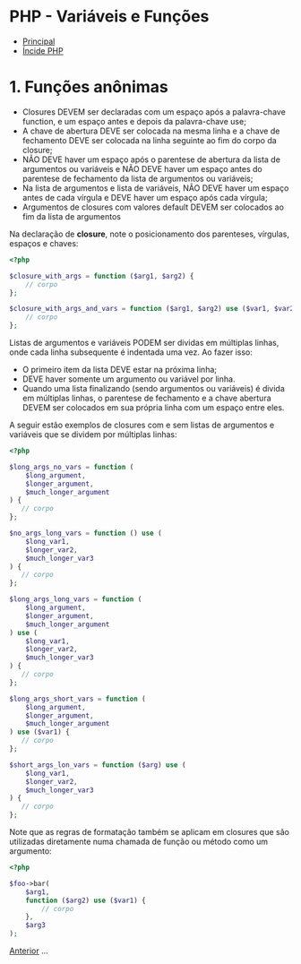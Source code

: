 # PHP - Variáveis e Funções

* [Principal](readme.md)
* [Íncide PHP](php.md)

# 1. Funções anônimas

* Closures DEVEM ser declaradas com um espaço após a palavra-chave function, e um espaço antes e depois da palavra-chave use;
* A chave de abertura DEVE ser colocada na mesma linha e a chave de fechamento DEVE ser colocada na linha seguinte ao fim do corpo da closure;
* NÃO DEVE haver um espaço após o parentese de abertura da lista de argumentos ou variáveis e NÃO DEVE haver um espaço antes do parentese de fechamento da lista de argumentos ou variáveis;
* Na lista de argumentos e lista de variáveis, NÃO DEVE haver um espaço antes de cada vírgula e DEVE haver um espaço após cada vírgula;
* Argumentos de closures com valores default DEVEM ser colocados ao fim da lista de argumentos

Na declaração de **closure**, note o posicionamento dos parenteses, vírgulas, espaços e chaves:

```php
<?php

$closure_with_args = function ($arg1, $arg2) {
    // corpo
};

$closure_with_args_and_vars = function ($arg1, $arg2) use ($var1, $var2) {
    // corpo
};

```

Listas de argumentos e variáveis PODEM ser dividas em múltiplas linhas, onde cada linha subsequente é indentada uma vez. Ao fazer isso:

* O primeiro item da lista DEVE estar na próxima linha;
* DEVE haver somente um argumento ou variável por linha.
* Quando uma lista finalizando (sendo argumentos ou variáveis) é divida em múltiplas linhas, o parentese de fechamento e a chave abertura DEVEM ser colocados em sua própria linha com um espaço entre eles.

A seguir estão exemplos de closures com e sem listas de argumentos e variáveis que se dividem por múltiplas linhas:

```php
<?php

$long_args_no_vars = function (
    $long_argument,
    $longer_argument,
    $much_longer_argument
) {
   // corpo
};

$no_args_long_vars = function () use (
    $long_var1,
    $longer_var2,
    $much_longer_var3
) {
   // corpo
};

$long_args_long_vars = function (
    $long_argument,
    $longer_argument,
    $much_longer_argument
) use (
    $long_var1,
    $longer_var2,
    $much_longer_var3
) {
   // corpo
};

$long_args_short_vars = function (
    $long_argument,
    $longer_argument,
    $much_longer_argument
) use ($var1) {
   // corpo
};

$short_args_lon_vars = function ($arg) use (
    $long_var1,
    $longer_var2,
    $much_longer_var3
) {
   // corpo
};

```

Note que as regras de formatação também se aplicam em closures que são utilizadas diretamente numa chamada de função ou método como um argumento:

```php
<?php

$foo->bar(
    $arg1,
    function ($arg2) use ($var1) {
        // corpo
    },
    $arg3
);

```

[Anterior](php-03-estruturas.md) ... 